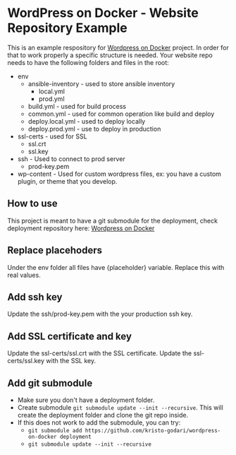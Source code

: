 # WordPress on Docker - Website Repository Example

This is an example respository for [Wordpress on Docker](https://github.com/kristo-godari/wordpress-on-docker) project. In order for that to work properly a specific structure is needed. 
Your website repo needs to have the following folders and files in the root:
- env
  - ansible-inventory - used to store ansible inventory
    - local.yml
    - prod.yml
  - build.yml - used for build process
  - common.yml - used for common operation like build and deploy
  - deploy.local.yml - used to deploy locally
  - deploy.prod.yml - use to deploy in production
- ssl-certs - used for SSL
  - ssl.crt
  - ssl.key
- ssh - Used to connect to prod server
  - prod-key.pem
- wp-content - Used for custom wordpress files, ex: you have a custom plugin, or theme that you develop.

## How to use
This project is meant to have a git submodule for the deployment, check deployment repository here: [Wordpress on Docker](https://github.com/kristo-godari/wordpress-on-docker) 

## Replace placehoders
Under the env folder all files have {placeholder} variable. Replace this with real values. 

## Add ssh key
Update the ssh/prod-key.pem with the your production ssh key.

## Add SSL certificate and key
Update the ssl-certs/ssl.crt with the SSL certificate.
Update the ssl-certs/ssl.key with the SSL key.


## Add git submodule
- Make sure you don't have a deployment folder.
- Create submodule `git submodule update --init --recursive`. This will create the deployment folder and clone the git repo inside.
- If this does not work to add the submodule, you can try:
  - `git submodule add https://github.com/kristo-godari/wordpress-on-docker deployment`
  - `git submodule update --init --recursive`